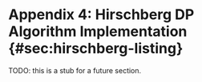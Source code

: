 # Appendix 4: Hirschberg DP Algorithm Implementation {#sec:hirschberg-listing}  

TODO: this is a stub for a future section. 




